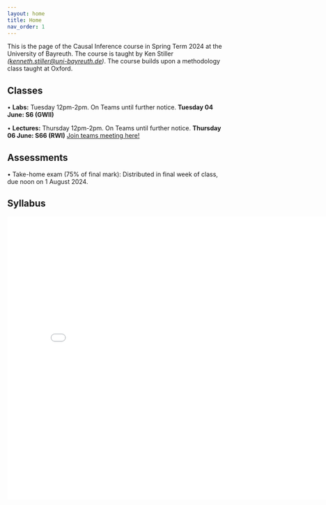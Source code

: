```yaml
---
layout: home
title: Home
nav_order: 1
---
```




This is the page of the Causal Inference course in Spring Term 2024 at the University of Bayreuth. The course is taught by Ken Stiller *(kenneth.stiller@uni-bayreuth.de)*. The course builds upon a methodology class taught at Oxford.

## Classes

• **Labs:** Tuesday 12pm-2pm. On Teams until further notice. **Tuesday 04 June: S6 (GWII)**

• **Lectures:** Thursday 12pm-2pm. On Teams until further notice. **Thursday 06 June: S66 (RWI)** [Join teams meeting here!](https://teams.microsoft.com/l/meetup-join/19%3ameeting_NzU1YmQ2ZjMtNjcyNi00YjNhLWJjNjYtMmVkYjI0NWE1ODlj%40thread.v2/0?context=%7b%22Tid%22%3a%2254d63e24-ac6d-4c5e-a8d6-ba978a0b286e%22%2c%22Oid%22%3a%228b4c4600-7d30-4656-8e36-810bca1dcc9f%22%7d)

## Assessments

• Take-home exam (75% of final mark): Distributed in final week of class, due noon on 1 August 2024.


## Syllabus


<embed src="CI_24_Syllabus___Bayreuth.pdf" width="800" height="650" 
 type="application/pdf">
